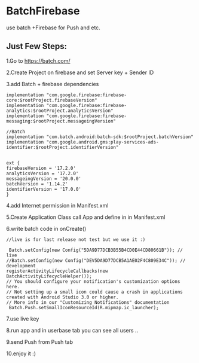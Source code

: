 # BatchFirebase
use batch +Firebase  for Push and etc.

## Just Few Steps:

1.Go to https://batch.com/

2.Create Project on firebase and set Server key + Sender ID

3.add Batch + firebase dependencies 

    implementation "com.google.firebase:firebase-core:$rootProject.firebaseVersion"
    implementation "com.google.firebase:firebase-analytics:$rootProject.analyticsVersion"
    implementation "com.google.firebase:firebase-messaging:$rootProject.messageingVersion"

    //Batch
    implementation "com.batch.android:batch-sdk:$rootProject.batchVersion"
    implementation "com.google.android.gms:play-services-ads-identifier:$rootProject.identifierVersion"
    
    
    ext {
    firebaseVersion = '17.2.0'
    analyticsVersion = '17.2.0'
    messageingVersion = '20.0.0'
    batchVersion = '1.14.2'
    identifierVersion = '17.0.0'
    }

4.add Internet permission in Manifest.xml

5.Create Application Class call App and define in in Manifest.xml


6.write batch code in onCreate()


    //live is for last release not test but we use it :)

     Batch.setConfig(new Config("5DA9D77DCB3B55B4CD0E44CD80661B")); // live
    //Batch.setConfig(new Config("DEV5DA9D77DCB5A1AE02F4C809E34C")); // development
    registerActivityLifecycleCallbacks(new BatchActivityLifecycleHelper());
    // You should configure your notification's customization options here.
    // Not setting up a small icon could cause a crash in applications created with Android Studio 3.0 or higher.
    // More info in our "Customizing Notifications" documentation
     Batch.Push.setSmallIconResourceId(R.mipmap.ic_launcher);

7.use live key 

8.run app and in userbase tab you can see all users ..

9.send Push from Push tab

10.enjoy it :)
